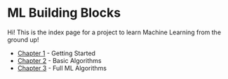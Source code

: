 # ML Building Blocks

Hi! This is the index page for a project to learn Machine Learning from the ground up! 

- [Chapter 1](https://github.com/TrevorW-code/ML-Building-Blocks/tree/main/chapter_1) - Getting Started
- [Chapter 2](https://github.com/TrevorW-code/ML-Building-Blocks/tree/main/chapter_2) - Basic Algorithms
- [Chapter 3](https://github.com/TrevorW-code/ML-Building-Blocks/tree/main/chapter_3) - Full ML Algorithms
